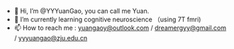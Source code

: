 - 👋 Hi, I’m @YYYuanGao, you can call me Yuan.
- 🌱 I’m currently learning cognitive neuroscience （using 7T fmri)
- 📫 How to reach me : yuangaoy@outlook.com / dreamergyy@gmail.com / yyyuangao@zju.edu.cn

<!---
YYYuanGao/YYYuanGao is a ✨ special ✨ repository because its `README.md` (this file) appears on your GitHub profile.
You can click the Preview link to take a look at your changes.
--->

